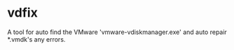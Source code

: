 # vdfix
A tool for auto find the VMware 'vmware-vdiskmanager.exe' and auto repair *.vmdk's any errors.
